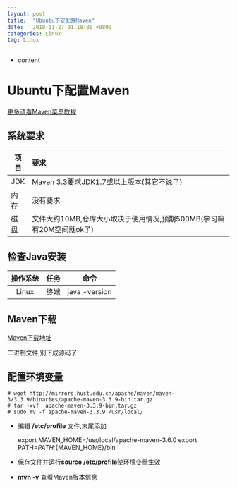 ```yaml
---
layout: post
title:  "Ubuntu下安配置Maven"
date:   2018-11-27 01:18:00 +0800
categories: Linux
tag: Linux
---
```


* content

# Ubuntu下配置Maven

[更多请看Maven菜鸟教程](http://www.runoob.com/maven/maven-tutorial.html)

## 系统要求

项目|要求
-|:-
JDK|Maven 3.3要求JDK1.7或以上版本(其它不说了)
内存|没有要求
磁盘|文件大约10MB,仓库大小取决于使用情况,预期500MB(学习嘛有20M空间就ok了)

## 检查Java安装

操作系统|任务|命令
:-:|:-:|:-:
Linux|终端|java -version

## Maven下载

[Maven下载地址](http://maven.apache.org/download.cgi)

二进制文件,别下成源码了

## 配置环境变量

    # wget http://mirrors.hust.edu.cn/apache/maven/maven-3/3.3.9/binaries/apache-maven-3.3.9-bin.tar.gz
    # tar -xvf  apache-maven-3.3.9-bin.tar.gz
    # sudo mv -f apache-maven-3.3.9 /usr/local/
* 编辑 **/etc/profile** 文件,末尾添加

    export MAVEN_HOME=/usr/local/apache-maven-3.6.0
    export PATH=${PATH}:${MAVEN_HOME}/bin

* 保存文件并运行**source /etc/profile**使环境变量生效
* **mvn -v** 查看Maven版本信息